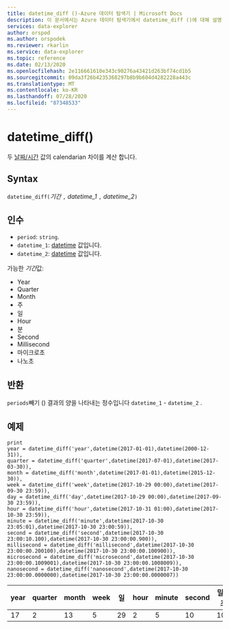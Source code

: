 ```yaml
---
title: datetime_diff ()-Azure 데이터 탐색기 | Microsoft Docs
description: 이 문서에서는 Azure 데이터 탐색기에서 datetime_diff ()에 대해 설명 합니다.
services: data-explorer
author: orspod
ms.author: orspodek
ms.reviewer: rkarlin
ms.service: data-explorer
ms.topic: reference
ms.date: 02/13/2020
ms.openlocfilehash: 2e116661610e343c90276a43421d263bf74cd1b5
ms.sourcegitcommit: 09da3f26b4235368297b8b9b604d4282228a443c
ms.translationtype: MT
ms.contentlocale: ko-KR
ms.lasthandoff: 07/28/2020
ms.locfileid: "87348533"
---
```

# <a name="datetime_diff"></a>datetime_diff()

두 [날짜/시간](./scalar-data-types/datetime.md) 값의 calendarian 차이를 계산 합니다.

## <a name="syntax"></a>Syntax

`datetime_diff(`*기간* `,` *datetime_1* `,` *datetime_2*`)`

## <a name="arguments"></a>인수

* `period`: `string`. 
* `datetime_1`: [datetime](./scalar-data-types/datetime.md) 값입니다.
* `datetime_2`: [datetime](./scalar-data-types/datetime.md) 값입니다.

가능한 *기간*값: 
- Year
- Quarter
- Month
- 주
- 일
- Hour
- 분
- Second
- Millisecond
- 마이크로초
- 나노초

## <a name="returns"></a>반환

`periods`빼기 () 결과의 양을 나타내는 정수입니다 `datetime_1`  -  `datetime_2` .

## <a name="examples"></a>예제

```kusto
print
year = datetime_diff('year',datetime(2017-01-01),datetime(2000-12-31)),
quarter = datetime_diff('quarter',datetime(2017-07-01),datetime(2017-03-30)),
month = datetime_diff('month',datetime(2017-01-01),datetime(2015-12-30)),
week = datetime_diff('week',datetime(2017-10-29 00:00),datetime(2017-09-30 23:59)),
day = datetime_diff('day',datetime(2017-10-29 00:00),datetime(2017-09-30 23:59)),
hour = datetime_diff('hour',datetime(2017-10-31 01:00),datetime(2017-10-30 23:59)),
minute = datetime_diff('minute',datetime(2017-10-30 23:05:01),datetime(2017-10-30 23:00:59)),
second = datetime_diff('second',datetime(2017-10-30 23:00:10.100),datetime(2017-10-30 23:00:00.900)),
millisecond = datetime_diff('millisecond',datetime(2017-10-30 23:00:00.200100),datetime(2017-10-30 23:00:00.100900)),
microsecond = datetime_diff('microsecond',datetime(2017-10-30 23:00:00.1009001),datetime(2017-10-30 23:00:00.1008009)),
nanosecond = datetime_diff('nanosecond',datetime(2017-10-30 23:00:00.0000000),datetime(2017-10-30 23:00:00.0000007))
```

|year|quarter|month|week|일|hour|minute|second|밀리초|microsecond|나노초|
|---|---|---|---|---|---|---|---|---|---|---|
|17|2|13|5|29|2|5|10|100|100|-700|



